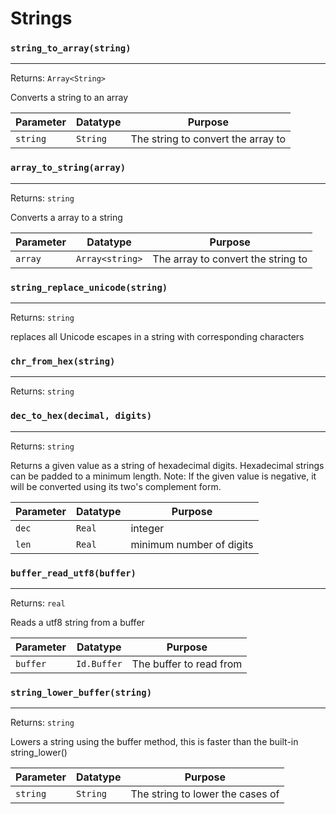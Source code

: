 # Strings

### `string_to_array(string)`
---
 Returns: `Array<String>`

Converts a string to an array

| Parameter | Datatype  | Purpose |
|-----------|-----------|---------|
|`string` |`String` |The string to convert the array to |

### `array_to_string(array)`
---
 Returns: `string`

Converts a array to a string

| Parameter | Datatype  | Purpose |
|-----------|-----------|---------|
|`array` |`Array<string>` |The array to convert the string to |

### `string_replace_unicode(string)`
---
 Returns: `string`

replaces all Unicode escapes in a string with corresponding characters

### `chr_from_hex(string)`
---
 Returns: `string`

### `dec_to_hex(decimal, digits)`
---
 Returns: `string`

Returns a given value as a string of hexadecimal digits.
Hexadecimal strings can be padded to a minimum length.
Note: If the given value is negative, it will
be converted using its two's complement form.

| Parameter | Datatype  | Purpose |
|-----------|-----------|---------|
|`dec` |`Real` |integer |
|`len` |`Real` |minimum number of digits |

### `buffer_read_utf8(buffer)`
---
 Returns: `real`

Reads a utf8 string from a buffer

| Parameter | Datatype  | Purpose |
|-----------|-----------|---------|
|`buffer` |`Id.Buffer` |The buffer to read from |

### `string_lower_buffer(string)`
---
 Returns: `string`

Lowers a string using the buffer method, this is faster than the built-in string_lower()

| Parameter | Datatype  | Purpose |
|-----------|-----------|---------|
|`string` |`String` |The string to lower the cases of |
